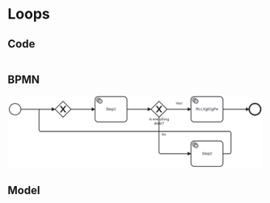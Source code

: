 # Loops

## Code
```scala file=./main/scala/workflow4s/example/docs/LoopExample.scala start=start_loop end=end_loop
```

## BPMN

![handle-error-with.svg](/../../workflows4s-example/src/test/resources/docs/loop.svg)

## Model
```json file=./test/resources/docs/loop.json
```

